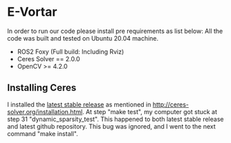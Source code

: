 # E-Vortar

In order to run our code please install pre requirements as list below:
All the code was built and tested on Ubuntu 20.04 machine.

- ROS2 Foxy (Full build: Including Rviz)
- Ceres Solver == 2.0.0
- OpenCV >= 4.2.0

## Installing Ceres

I installed the [latest stable release](http://ceres-solver.org/ceres-solver-2.0.0.tar.gz) as mentioned in http://ceres-solver.org/installation.html. At step "make test", my computer got stuck at step 31 "dynamic_sparsity_test". This happened to both latest stable release and latest github repository. This bug was ignored, and I went to the next command "make install".

